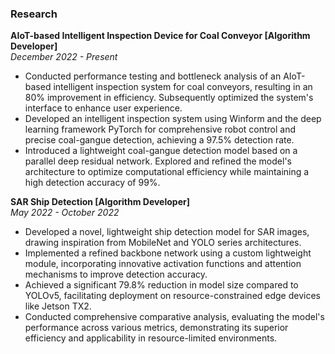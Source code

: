 ### Research

**AIoT-based Intelligent Inspection Device for Coal Conveyor [Algorithm Developer]**  
*December 2022 - Present*  

- Conducted performance testing and bottleneck analysis of an AIoT-based intelligent inspection system for coal conveyors, resulting in an 80% improvement in efficiency. Subsequently optimized the system's interface to enhance user experience.  
- Developed an intelligent inspection system using Winform and the deep learning framework PyTorch for comprehensive robot control and precise coal-gangue detection, achieving a 97.5% detection rate.  
- Introduced a lightweight coal-gangue detection model based on a parallel deep residual network. Explored and refined the model's architecture to optimize computational efficiency while maintaining a high detection accuracy of 99%.  


**SAR Ship Detection [Algorithm Developer]**  
*May 2022 - October 2022*  

- Developed a novel, lightweight ship detection model for SAR images, drawing inspiration from MobileNet and YOLO series architectures.  
- Implemented a refined backbone network using a custom lightweight module, incorporating innovative activation functions and attention mechanisms to improve detection accuracy.  
- Achieved a significant 79.8% reduction in model size compared to YOLOv5, facilitating deployment on resource-constrained edge devices like Jetson TX2.  
- Conducted comprehensive comparative analysis, evaluating the model's performance across various metrics, demonstrating its superior efficiency and applicability in resource-limited environments.  